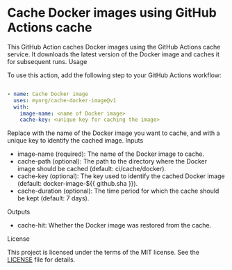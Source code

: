 
# Cache Docker images using GitHub Actions cache

This GitHub Action caches Docker images using the GitHub Actions cache service. It downloads the latest version of the Docker image and caches it for subsequent runs.
Usage

To use this action, add the following step to your GitHub Actions workflow:

```yaml

- name: Cache Docker image
  uses: myorg/cache-docker-image@v1
  with:
    image-name: <name of Docker image>
    cache-key: <unique key for caching the image>
``` 

Replace <name of Docker image> with the name of the Docker image you want to cache, and <unique key for caching the image> with a unique key to identify the cached image.
Inputs

* image-name (required): The name of the Docker image to cache.
* cache-path (optional): The path to the directory where the Docker image should be cached (default: ci/cache/docker).
* cache-key (optional): The key used to identify the cached Docker image (default: docker-image-${{ github.sha }}).
* cache-duration (optional): The time period for which the cache should be kept (default: 7 days).

Outputs

* cache-hit: Whether the Docker image was restored from the cache.

License

This project is licensed under the terms of the MIT license. See the [LICENSE](LICENSE) file for details.
